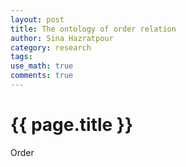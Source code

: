 ```yaml
---
layout: post
title: The ontology of order relation 
author: Sina Hazratpour
category: research
tags: 
use_math: true
comments: true
---
```


{{ page.title }}
================


Order
